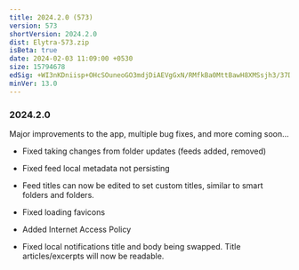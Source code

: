 ```yaml
---
title: 2024.2.0 (573)
version: 573
shortVersion: 2024.2.0
dist: Elytra-573.zip
isBeta: true
date: 2024-02-03 11:09:00 +0530
size: 15794678
edSig: +WI3nKDniisp+OHcSOuneoGO3mdjDiAEVgGxN/RMfkBa0MttBawH8XMSsjh3/37D1FywFKTArL456/2JV7QwBw==
minVer: 13.0
---
```


### 2024.2.0

Major improvements to the app, multiple bug fixes, and more coming soon...

- Fixed taking changes from folder updates (feeds added, removed)

- Fixed feed local metadata not persisting

- Feed titles can now be edited to set custom titles, similar to smart folders and folders.

- Fixed loading favicons

- Added Internet Access Policy

- Fixed local notifications title and body being swapped. Title articles/excerpts will now be readable.

